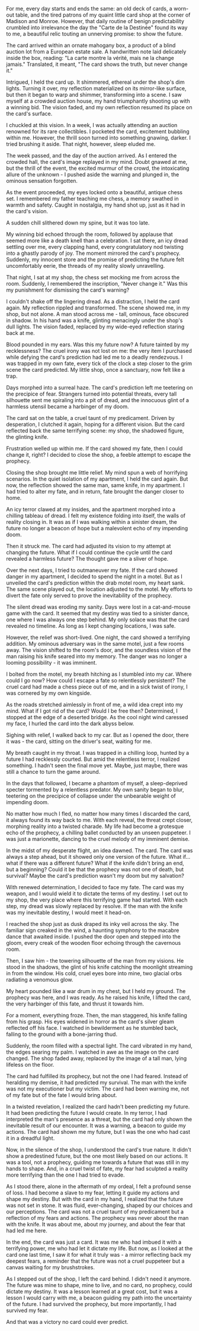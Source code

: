 For me, every day starts and ends the same: an old deck of cards, a worn-out table, and the tired patrons of my quaint little card shop at the corner of Madison and Monroe. However, that daily routine of benign predictability crumbled into irrelevance the day the "Carte de la Destinée" found its way to me, a beautiful relic touting an unnerving promise: to show the future.  
  
The card arrived within an ornate mahogany box, a product of a blind auction lot from a European estate sale. A handwritten note laid delicately inside the box, reading: "La carte montre la vérité, mais ne la change jamais." Translated, it meant, "The card shows the truth, but never change it."  
  
Intrigued, I held the card up. It shimmered, ethereal under the shop's dim lights. Turning it over, my reflection materialized on its mirror-like surface, but then it began to warp and shimmer, transforming into a scene. I saw myself at a crowded auction house, my hand triumphantly shooting up with a winning bid. The vision faded, and my own reflection resumed its place on the card's surface.  
  
I chuckled at this vision. In a week, I was actually attending an auction renowned for its rare collectibles. I pocketed the card, excitement bubbling within me. However, the thrill soon turned into something gnawing, darker. I tried brushing it aside. That night, however, sleep eluded me.  
  
The week passed, and the day of the auction arrived. As I entered the crowded hall, the card's image replayed in my mind. Doubt gnawed at me, but the thrill of the event, the excited murmur of the crowd, the intoxicating allure of the unknown - I pushed aside the warning and plunged in, the ominous sensation forgotten.  
  
As the event proceeded, my eyes locked onto a beautiful, antique chess set. I remembered my father teaching me chess, a memory swathed in warmth and safety. Caught in nostalgia, my hand shot up, just as it had in the card's vision.  
  
A sudden chill slithered down my spine, but it was too late.  
  
My winning bid echoed through the room, followed by applause that seemed more like a death knell than a celebration. I sat there, an icy dread settling over me, every clapping hand, every congratulatory nod twisting into a ghastly parody of joy. The moment mirrored the card's prophecy. Suddenly, my innocent store and the promise of predicting the future felt uncomfortably eerie, the threads of my reality slowly unravelling.  
  
That night, I sat at my shop, the chess set mocking me from across the room. Suddenly, I remembered the inscription, "Never change it." Was this my punishment for dismissing the card's warning?  
  
I couldn't shake off the lingering dread. As a distraction, I held the card again. My reflection rippled and transformed. The scene showed me, in my shop, but not alone. A man stood across me - tall, ominous, face obscured in shadow. In his hand was a knife, glinting menacingly under the shop's dull lights. The vision faded, replaced by my wide-eyed reflection staring back at me.  
  
Blood pounded in my ears. Was this my future now? A future tainted by my recklessness? The cruel irony was not lost on me: the very item I purchased while defying the card's prediction had led me to a deadly rendezvous. I was trapped in my own fate, every tick of the clock a step closer to the grim scene the card predicted. My little shop, once a sanctuary, now felt like a trap.  
  
Days morphed into a surreal haze. The card's prediction left me teetering on the precipice of fear. Strangers turned into potential threats, every tall silhouette sent me spiraling into a pit of dread, and the innocuous glint of a harmless utensil became a harbinger of my doom.  
  
The card sat on the table, a cruel taunt of my predicament. Driven by desperation, I clutched it again, hoping for a different vision. But the card reflected back the same terrifying scene: my shop, the shadowed figure, the glinting knife.  
  
Frustration welled up within me. If the card showed my fate, then I could change it, right? I decided to close the shop, a feeble attempt to escape the prophecy.  
  
Closing the shop brought me little relief. My mind spun a web of horrifying scenarios. In the quiet isolation of my apartment, I held the card again. But now, the reflection showed the same man, same knife, in my apartment. I had tried to alter my fate, and in return, fate brought the danger closer to home.  
  
An icy terror clawed at my insides, and the apartment morphed into a chilling tableau of dread. I felt my existence folding into itself, the walls of reality closing in. It was as if I was walking within a sinister dream, the future no longer a beacon of hope but a malevolent echo of my impending doom.  
  
Then it struck me. The card had adjusted its vision to my attempt at changing the future. What if I could continue the cycle until the card revealed a harmless future? The thought gave me a sliver of hope.  
  
Over the next days, I tried to outmaneuver my fate. If the card showed danger in my apartment, I decided to spend the night in a motel. But as I unveiled the card's prediction within the drab motel room, my heart sank. The same scene played out, the location adjusted to the motel. My efforts to divert the fate only served to prove the inevitability of the prophecy.  
  
The silent dread was eroding my sanity. Days were lost in a cat-and-mouse game with the card. It seemed that my destiny was tied to a sinister dance, one where I was always one step behind. My only solace was that the card revealed no timeline. As long as I kept changing locations, I was safe.  
  
However, the relief was short-lived. One night, the card showed a terrifying addition. My ominous adversary was in the same motel, just a few rooms away. The vision shifted to the room's door, and the soundless vision of the man raising his knife seared into my memory. The danger was no longer a looming possibility - it was imminent.  
  
I bolted from the motel, my breath hitching as I stumbled into my car. Where could I go now? How could I escape a fate so relentlessly persistent? The cruel card had made a chess piece out of me, and in a sick twist of irony, I was cornered by my own kingside.  
  
As the roads stretched aimlessly in front of me, a wild idea crept into my mind. What if I got rid of the card? Would I be free then? Determined, I stopped at the edge of a deserted bridge. As the cool night wind caressed my face, I hurled the card into the dark abyss below.  
  
Sighing with relief, I walked back to my car. But as I opened the door, there it was - the card, sitting on the driver's seat, waiting for me.  
  
My breath caught in my throat. I was trapped in a chilling loop, hunted by a future I had recklessly courted. But amid the relentless terror, I realized something. I hadn't seen the final move yet. Maybe, just maybe, there was still a chance to turn the game around.  
  
In the days that followed, I became a phantom of myself, a sleep-deprived specter tormented by a relentless predator. My own sanity began to blur, teetering on the precipice of collapse under the unbearable weight of impending doom.  
  
No matter how much I fled, no matter how many times I discarded the card, it always found its way back to me. With each reveal, the threat crept closer, morphing reality into a twisted charade. My life had become a grotesque echo of the prophecy, a chilling ballet conducted by an unseen puppeteer. I was just a marionette, dancing to the cruel melody of my imminent demise.  
  
In the midst of my desperate flight, an idea dawned. The card. The card was always a step ahead, but it showed only one version of the future. What if... what if there was a different future? What if the knife didn't bring an end, but a beginning? Could it be that the prophecy was not one of death, but survival? Maybe the card's prediction wasn't my doom but my salvation?  
  
With renewed determination, I decided to face my fate. The card was my weapon, and I would wield it to dictate the terms of my destiny. I set out to my shop, the very place where this terrifying game had started. With each step, my dread was slowly replaced by resolve. If the man with the knife was my inevitable destiny, I would meet it head-on.  
  
I reached the shop just as dusk draped its inky veil across the sky. The familiar sign creaked in the wind, a haunting symphony to the macabre dance that awaited inside. I pushed the door open and stepped into the gloom, every creak of the wooden floor echoing through the cavernous room.  
  
Then, I saw him - the towering silhouette of the man from my visions. He stood in the shadows, the glint of his knife catching the moonlight streaming in from the window. His cold, cruel eyes bore into mine, two glacial orbs radiating a venomous glow.  
  
My heart pounded like a war drum in my chest, but I held my ground. The prophecy was here, and I was ready. As he raised his knife, I lifted the card, the very harbinger of this fate, and thrust it towards him.  
  
For a moment, everything froze. Then, the man staggered, his knife falling from his grasp. His eyes widened in horror as the card's silver gleam reflected off his face. I watched in bewilderment as he stumbled back, falling to the ground with a bone-jarring thud.  
  
Suddenly, the room filled with a spectral light. The card vibrated in my hand, the edges searing my palm. I watched in awe as the image on the card changed. The shop faded away, replaced by the image of a tall man, lying lifeless on the floor.  
  
The card had fulfilled its prophecy, but not the one I had feared. Instead of heralding my demise, it had predicted my survival. The man with the knife was not my executioner but my victim. The card had been warning me, not of my fate but of the fate I would bring about.  
  
In a twisted revelation, I realized the card hadn't been predicting my future. It had been predicting the future I would create. In my terror, I had interpreted the man's presence as a threat, but the card had only shown the inevitable result of our encounter. It was a warning, a beacon to guide my actions. The card had shown me my future, but I was the one who had cast it in a dreadful light.  
  
Now, in the silence of the shop, I understood the card's true nature. It didn't show a predestined future, but the one most likely based on our actions. It was a tool, not a prophecy, guiding me towards a future that was still in my hands to shape. And, in a cruel twist of fate, my fear had sculpted a reality more terrifying than the one I had tried to evade.  
  
As I stood there, alone in the aftermath of my ordeal, I felt a profound sense of loss. I had become a slave to my fear, letting it guide my actions and shape my destiny. But with the card in my hand, I realized that the future was not set in stone. It was fluid, ever-changing, shaped by our choices and our perceptions. The card was not a cruel taunt of my predicament but a reflection of my fears and actions. The prophecy was never about the man with the knife. It was about me, about my journey, and about the fear that had led me here.  
  
In the end, the card was just a card. It was me who had imbued it with a terrifying power, me who had let it dictate my life. But now, as I looked at the card one last time, I saw it for what it truly was - a mirror reflecting back my deepest fears, a reminder that the future was not a cruel puppeteer but a canvas waiting for my brushstrokes.  
  
As I stepped out of the shop, I left the card behind. I didn't need it anymore. The future was mine to shape, mine to live, and no card, no prophecy, could dictate my destiny. It was a lesson learned at a great cost, but it was a lesson I would carry with me, a beacon guiding my path into the uncertainty of the future. I had survived the prophecy, but more importantly, I had survived my fear.  
  
And that was a victory no card could ever predict.